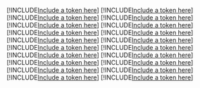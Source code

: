 [!INCLUDE[Include a token here](refs1524466455693/r1.md)]
[!INCLUDE[Include a token here](refs1524466455693/r2.md)]
[!INCLUDE[Include a token here](refs1524466455693/r3.md)]
[!INCLUDE[Include a token here](refs1524466455693/r4.md)]
[!INCLUDE[Include a token here](refs1524466455693/r5.md)]
[!INCLUDE[Include a token here](refs1524466455693/r6.md)]
[!INCLUDE[Include a token here](refs1524466455693/r7.md)]
[!INCLUDE[Include a token here](refs1524466455693/r8.md)]
[!INCLUDE[Include a token here](refs1524466455693/r9.md)]
[!INCLUDE[Include a token here](refs1524466455693/r10.md)]
[!INCLUDE[Include a token here](refs1524466455693/r11.md)]
[!INCLUDE[Include a token here](refs1524466455693/r12.md)]
[!INCLUDE[Include a token here](refs1524466455693/r13.md)]
[!INCLUDE[Include a token here](refs1524466455693/r14.md)]
[!INCLUDE[Include a token here](refs1524466455693/r15.md)]
[!INCLUDE[Include a token here](refs1524466455693/r16.md)]
[!INCLUDE[Include a token here](refs1524466455693/r17.md)]
[!INCLUDE[Include a token here](refs1524466455693/r18.md)]
[!INCLUDE[Include a token here](refs1524466455693/r19.md)]
[!INCLUDE[Include a token here](refs1524466455693/r20.md)]